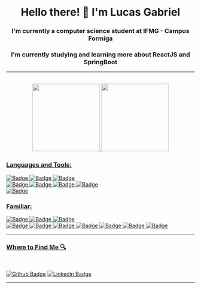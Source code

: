 <h1 align="center"> Hello there! 👋 I'm Lucas Gabriel </h1>


<h3 align="center"> I'm currently a computer science student at IFMG - Campus Formiga </h3>
<h3 align="center"> I'm currently studying and learning more about ReactJS and SpringBoot </h3>

<hr/>
<br/>

<div align="center">
  <a href="https://github.com/LucasGalmeida">
  <img height="180em" src="https://github-readme-stats.vercel.app/api?username=lucasgalmeida&show_icons=true&theme=dracula&include_all_commits=true&count_private=true"/>
  <img height="180em" src="https://github-readme-stats.vercel.app/api/top-langs/?username=lucasgalmeida&layout=compact&langs_count=7&theme=dracula"/>
</div>
  
<h3 align="left">Languages and Tools:</h3>
<p align="left">

![Badge](https://img.shields.io/badge/React-20232A?style=for-the-badge&logo=react&logoColor=61DAFB)
![Badge](https://img.shields.io/badge/Python-FFD43B?style=for-the-badge&logo=python&logoColor=darkgreen)
![Badge](https://img.shields.io/badge/Git-F05032?style=for-the-badge&logo=git&logoColor=white)  
![Badge](https://img.shields.io/badge/TypeScript-007ACC?style=for-the-badge&logo=typescript&logoColor=white)
![Badge](https://img.shields.io/badge/C-00599C?style=for-the-badge&logo=c&logoColor=white)
![Badge](https://img.shields.io/badge/HTML5-E34F26?style=for-the-badge&logo=html5&logoColor=white)
![Badge](https://img.shields.io/badge/CSS3-1572B6?style=for-the-badge&logo=css3&logoColor=white)  
![Badge](https://img.shields.io/badge/JavaScript-323330?style=for-the-badge&logo=javascript&logoColor=F7DF1E)
</p>

<h3 align="left">Familiar:</h3>
<p align="left"></p>
  
![Badge](https://img.shields.io/badge/Bootstrap-563D7C?style=for-the-badge&logo=bootstrap&logoColor=white)
![Badge](https://img.shields.io/badge/Node.js-339933?style=for-the-badge&logo=nodedotjs&logoColor=white)
![Badge](https://img.shields.io/badge/Linux-FCC624?style=for-the-badge&logo=linux&logoColor=black)  
![Badge](https://img.shields.io/badge/firebase-ffca28?style=for-the-badge&logo=firebase&logoColor=black)
![Badge](https://img.shields.io/badge/Flutter-02569B?style=for-the-badge&logo=flutter&logoColor=white)
![Badge](https://img.shields.io/badge/Dart-0175C2?style=for-the-badge&logo=dart&logoColor=white)
![Badge](https://img.shields.io/badge/MongoDB-4EA94B?style=for-the-badge&logo=mongodb&logoColor=white)
![Badge](https://img.shields.io/badge/Java-ED8B00?style=for-the-badge&logo=java&logoColor=white)
![Badge](https://img.shields.io/badge/MySQL-00000F?style=for-the-badge&logo=mysql&logoColor=white)
![Badge](https://img.shields.io/badge/C%2B%2B-00599C?style=for-the-badge&logo=c%2B%2B&logoColor=white)
</p>

<hr>
  
<h3 align="left">Where to Find Me 🔍</h3><br>
  
[![Github Badge](https://img.shields.io/badge/-Github-000?style=for-the-badge&logo=Github&logoColor=white&link=https://github.com/LucasGalmeida)](https://github.com/LucasGalmeida)
[![Linkedin Badge](https://img.shields.io/badge/-LinkedIn-blue?style=for-the-badge&logo=Linkedin&logoColor=white&link=hhttps://www.linkedin.com/in/lucas-gabriel-de-almeida-9253ba22b/)](https://www.linkedin.com/in/lucas-gabriel-de-almeida-9253ba22b/)
  
  <hr/>
